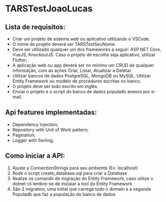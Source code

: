 # TARSTestJoaoLucas
## Lista de requisitos:
- Criar um projeto de sistema web ou aplicativo utilizando o VSCode.
- O nome do projeto deverá ser TARSTestSeuNome.
- Deve ser utilizado qualquer um dos frameworks a seguir: ASP.NET Core, VueJS, KnockoutJS. Caso o projeto de escolha seja aplicativo, utilizar Flutter;
- A aplicação web ou app deverá ser no mínimo um CRUD de qualquer informação, com as ações Criar, Listar, Atualizar e Deletar.
- Utilizar bancos de dados PostgreSQL, MongoDB ou MySQL. Utilizar Entity Framework ou modelo de procedures escritas no banco.
- O projeto deve ser todo escrito em inglês.
- Enviar o projeto e o script do banco de dados populado anexos por e-mail.

## Api features implementadas:
- Dependency injection;
- Repository with Unit of Work pattern;
- Pagination;
- Logger with Serilog;

## Como iniciar a API:
1. Ajuste a ConnectionStrings para seu ambiente (Ex: localhost)
2. Rode o script create_database.sql para criar a Database
3. Realize os comando de migração do Entity Framework, caso utilize o dotnet cli lembre-se de instalar a tool do Entity Framework
4. São 2 migration, uma Initial que carrega todo o domain e a segunda Populadb que faz a população do banco de dados
